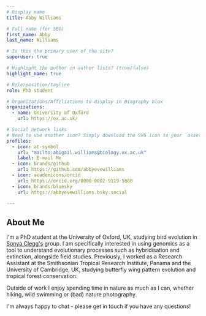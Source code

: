 ```yaml
---
# Display name
title: Abby Williams

# Full name (for SEO)
first_name: Abby
last_name: Williams

# Is this the primary user of the site?
superuser: true

# Highlight the author in author lists? (true/false)
highlight_name: true

# Role/position/tagline
role: PhD student

# Organizations/Affiliations to display in Biography blox
organizations:
  - name: University of Oxford
    url: https://ox.ac.uk/

# Social network links
# Need to use another icon? Simply download the SVG icon to your `assets/media/icons/` folder.
profiles:
  - icon: at-symbol
    url: "mailto:abigail.williams@biology.ox.ac.uk"
    label: E-mail Me
  - icon: brands/github
    url: https://github.com/abbyevewilliams
  - icon: academicons/orcid
    url: https://orcid.org/0000-0002-9119-5880
  - icon: brands/bluesky
    url: https://abbyevewilliams.bsky.social

---
```


## About Me

I'm a PhD student at the University of Oxford, UK, studying bird evolution in [Sonya Clegg's](https://www.biology.ox.ac.uk/people/sonya-clegg) group. I am specifically interested in using genomics as a tool to understand evolutionary processes such as hybridisation and extinction, alongside field studies. Previously, I worked as a Research Assistant at the Smithsonian Tropical Research Institute, Panama and the University of Cambridge, UK, studying butterfly wing pattern evolution and tropical forest conservation.

Outside of work I enjoy spending time in nature as much as I can, whether hiking, wild swimming or (bad) nature photography.

I'm always happy to chat - please get in touch if you have any questions!